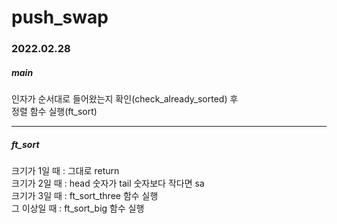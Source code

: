 # push_swap

### 2022.02.28

##### main <br/>

인자가 순서대로 들어왔는지 확인(check_already_sorted) 후 <br/>
정렬 함수 실행(ft_sort)<br/>

---

##### ft_sort <br/>

크기가 1일 때 : 그대로 return <br/>
크기가 2일 때 : head 숫자가 tail 숫자보다 작다면 sa <br/>
크기가 3일 때 : ft_sort_three 함수 실행 <br/>
그 이상일 때 : ft_sort_big 함수 실행 <br/>
